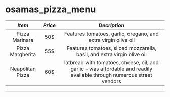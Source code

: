 # osamas_pizza_menu


| *Item*        | *Price*           | *Decription*  |
| :-------------: |:-------------:| :-----:|
| Pizza Marinara     | 50$ | Features tomatoes, garlic, oregano, and extra virgin olive oil |
|Pizza Margherita|55$| Features tomatoes, sliced mozzarella, basil, and extra virgin olive oil|
|Neapolitan Pizza|60$|latbread with tomatoes, cheese, oil, and garlic – was affordable and readily available through numerous street vendors|
-----
